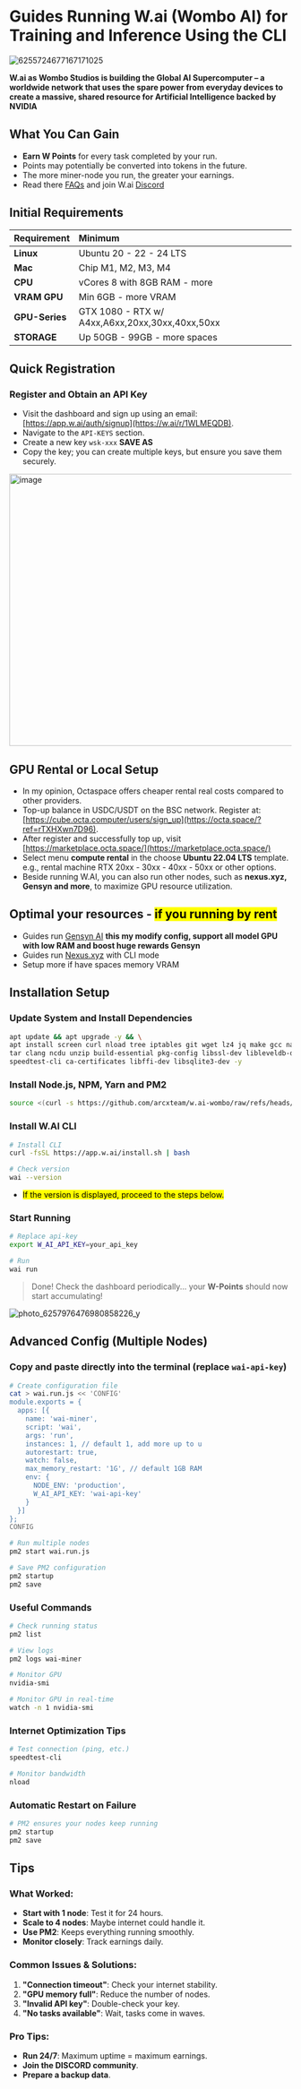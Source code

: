 # Guides Running W.ai (Wombo AI) for Training and Inference Using the CLI

![6255724677167171025](https://github.com/user-attachments/assets/a3abc643-106d-4557-8131-053c367ed88f)

**W.ai as Wombo Studios is building the Global AI Supercomputer – a worldwide network that uses the spare power from everyday devices to create a massive, shared resource for Artificial Intelligence backed by NVIDIA**

## What You Can Gain

- **Earn W Points** for every task completed by your run.
- Points may potentially be converted into tokens in the future.
- The more miner-node you run, the greater your earnings.
- Read there [FAQs](https://docs.w.ai/faq) and join W.ai [Discord](https://discord.com/invite/w-ai)

## Initial Requirements

| Requirement     | Minimum                |
| :----------     | :--------------------  |
| **Linux**       | Ubuntu 20 - 22 - 24 LTS          |
| **Mac**         | Chip M1, M2, M3, M4              |
| **CPU**         | vCores 8 with 8GB RAM - more     |
| **VRAM GPU**    | Min 6GB - more VRAM              |
| **GPU-Series**  | GTX 1080 - RTX w/ A4xx,A6xx,20xx,30xx,40xx,50xx |       
| **STORAGE**     | Up 50GB - 99GB - more spaces             |

## Quick Registration

### Register and Obtain an API Key
- Visit the dashboard and sign up using an email: [https://app.w.ai/auth/signup](https://w.ai/r/1WLMEQDB).
- Navigate to the `API-KEYS` section.
- Create a new key `wsk-xxx` **SAVE AS**
- Copy the key; you can create multiple keys, but ensure you save them securely.

<img width="1624" height="486" alt="image" src="https://github.com/user-attachments/assets/bfab7771-4ff5-4540-96c9-c015e04d5c9e" />

## GPU Rental or Local Setup
- In my opinion, Octaspace offers cheaper rental real costs compared to other providers.
- Top-up balance in USDC/USDT on the BSC network. Register at: [https://cube.octa.computer/users/sign_up](https://octa.space/?ref=rTXHXwn7D96).
- After register and successfully top up, visit [https://marketplace.octa.space/](https://marketplace.octa.space/)
- Select menu **compute rental** in the choose **Ubuntu 22.04 LTS** template. e.g., rental machine RTX 20xx - 30xx - 40xx - 50xx or other options.
- Beside running W.AI, you can also run other nodes, such as **nexus.xyz, Gensyn and more**, to maximize GPU resource utilization.

## Optimal your resources - <mark>if you running by rent</mark>
- Guides run [Gensyn AI](https://github.com/arcxteam/rl-swarm) **this my modify config, support all model GPU with low RAM and boost huge rewards Gensyn**
- Guides run [Nexus.xyz](https://github.com/arcxteam/nexus-node) with CLI mode
- Setup more if have spaces memory VRAM

## Installation Setup

### Update System and Install Dependencies

```bash
apt update && apt upgrade -y && \
apt install screen curl nload tree iptables git wget lz4 jq make gcc nano automake autoconf htop tmux libgbm1 protobuf-compiler python3 python3-pip python3-venv python3-dev python3-setuptools \
tar clang ncdu unzip build-essential pkg-config libssl-dev libleveldb-dev \
speedtest-cli ca-certificates libffi-dev libsqlite3-dev -y
```

### Install Node.js, NPM, Yarn and PM2

```bash
source <(curl -s https://github.com/arcxteam/w.ai-wombo/raw/refs/heads/main/node%E2%80%91setup.sh)
```

### Install W.AI CLI

```bash
# Install CLI
curl -fsSL https://app.w.ai/install.sh | bash

# Check version
wai --version
```

- <mark>If the version is displayed, proceed to the steps below.</mark>

### Start Running

```bash
# Replace api-key
export W_AI_API_KEY=your_api_key

# Run
wai run
```

> Done! Check the dashboard periodically... your **W-Points** should now start accumulating!

![photo_6257976476980858226_y](https://github.com/user-attachments/assets/af440b1f-4285-469d-9c86-15694bfe7696)

## Advanced Config (Multiple Nodes)

### Copy and paste directly into the terminal (replace `wai-api-key`)

```bash
# Create configuration file
cat > wai.run.js << 'CONFIG'
module.exports = {
  apps: [{
    name: 'wai-miner',
    script: 'wai',
    args: 'run',
    instances: 1, // default 1, add more up to u
    autorestart: true,
    watch: false,
    max_memory_restart: '1G', // default 1GB RAM
    env: {
      NODE_ENV: 'production',
      W_AI_API_KEY: 'wai-api-key'
    }
  }]
};
CONFIG

# Run multiple nodes
pm2 start wai.run.js

# Save PM2 configuration
pm2 startup
pm2 save
```

### Useful Commands

```bash
# Check running status
pm2 list
```

```bash
# View logs
pm2 logs wai-miner
```

```bash
# Monitor GPU
nvidia-smi
```

```bash
# Monitor GPU in real-time
watch -n 1 nvidia-smi
```

### Internet Optimization Tips

```bash
# Test connection (ping, etc.)
speedtest-cli
```

```bash
# Monitor bandwidth
nload
```

### Automatic Restart on Failure

```bash
# PM2 ensures your nodes keep running
pm2 startup
pm2 save
```

## Tips

### What Worked:
- **Start with 1 node**: Test it for 24 hours.
- **Scale to 4 nodes**: Maybe internet could handle it.
- **Use PM2**: Keeps everything running smoothly.
- **Monitor closely**: Track earnings daily.

### Common Issues & Solutions:
1. **"Connection timeout"**: Check your internet stability.
2. **"GPU memory full"**: Reduce the number of nodes.
3. **"Invalid API key"**: Double-check your key.
4. **"No tasks available"**: Wait, tasks come in waves.

### Pro Tips:
- **Run 24/7**: Maximum uptime = maximum earnings.
- **Join the DISCORD community**.
- **Prepare a backup data**.
